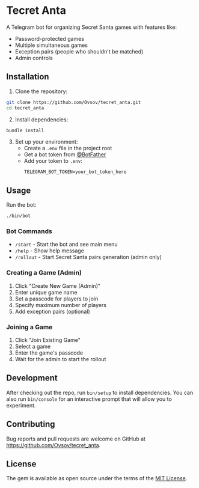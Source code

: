 # Tecret Anta

A Telegram bot for organizing Secret Santa games with features like:
- Password-protected games
- Multiple simultaneous games
- Exception pairs (people who shouldn't be matched)
- Admin controls

## Installation

1. Clone the repository:
```bash
git clone https://github.com/Ovsov/tecret_anta.git
cd tecret_anta
```

2. Install dependencies:
```bash
bundle install
```

3. Set up your environment:
   - Create a `.env` file in the project root
   - Get a bot token from [@BotFather](https://t.me/botfather)
   - Add your token to `.env`:
     ```
     TELEGRAM_BOT_TOKEN=your_bot_token_here
     ```

## Usage

Run the bot:
```bash
./bin/bot
```

### Bot Commands
- `/start` - Start the bot and see main menu
- `/help` - Show help message
- `/rollout` - Start Secret Santa pairs generation (admin only)

### Creating a Game (Admin)
1. Click "Create New Game (Admin)"
2. Enter unique game name
3. Set a passcode for players to join
4. Specify maximum number of players
5. Add exception pairs (optional)

### Joining a Game
1. Click "Join Existing Game"
2. Select a game
3. Enter the game's passcode
4. Wait for the admin to start the rollout

## Development

After checking out the repo, run `bin/setup` to install dependencies. You can also run `bin/console` for an interactive prompt that will allow you to experiment.

## Contributing

Bug reports and pull requests are welcome on GitHub at https://github.com/Ovsov/tecret_anta.

## License

The gem is available as open source under the terms of the [MIT License](https://opensource.org/licenses/MIT).